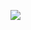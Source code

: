 ![](https://www.google.com/url?sa=i&url=https%3A%2F%2Flogowik.com%2Fcr7-vector-logo-4397.html&psig=AOvVaw0aYMEFIW1_1ryWOttOnHUE&ust=1741794757821000&source=images&cd=vfe&opi=89978449&ved=0CBQQjRxqFwoTCJCBvaKxgowDFQAAAAAdAAAAABAE)

